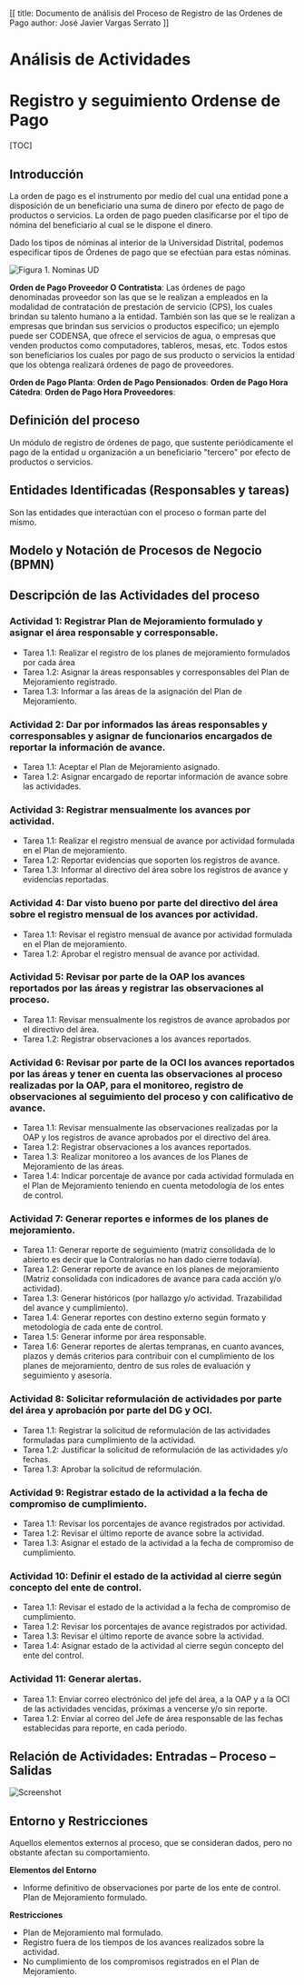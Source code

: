 [[
title: Documento de análisis del Proceso de Registro de las Ordenes de Pago
author: José Javier Vargas Serrato
]]

Análisis de Actividades
=======================

Registro y seguimiento Ordense de Pago
==========================

[TOC]

Introducción
------------

La orden de pago es el instrumento por medio del cual una entidad pone a disposición de un beneficiario una suma de dinero por efecto de pago de productos o servicios. La orden de pago pueden clasificarse  por el tipo de nómina del beneficiario al cual se le dispone el dinero.

Dado los tipos de nóminas al interior de la Universidad Distrital, podemos especificar tipos de Órdenes de pago que se efectúan para estas nóminas.


![Figura 1. Nominas UD](../img/nominas.jpg)


**Orden de Pago Proveedor O Contratista**:  Las órdenes de pago denominadas proveedor son las que se le realizan a empleados en la modalidad de contratación de prestación de servicio (CPS), los cuales brindan su talento humano a la entidad.
También son las que se le realizan a empresas que brindan sus servicios o productos específico; un ejemplo puede ser CODENSA, que ofrece el servicios de agua, o empresas que venden productos como computadores, tableros, mesas, etc. Todos estos son beneficiarios los cuales por pago de sus producto o servicios la entidad que los obtenga realizará órdenes de pago de proveedores.

**Orden de Pago Planta**:
**Orden de Pago Pensionados**:
**Orden de Pago Hora Cátedra**:
**Orden de Pago Hora Proveedores**:


Definición del proceso
----------------------

Un módulo de registro de órdenes de pago, que sustente periódicamente el pago de la entidad u organización a un beneficiario "tercero" por efecto de productos o servicios.


Entidades Identificadas (Responsables y tareas)
-----------------------------------------------

Son las entidades que interactúan con el proceso o forman parte del mismo.


Modelo y Notación de Procesos de Negocio (BPMN)
-----------------------------------------------




Descripción de las Actividades del proceso
------------------------------------------
### Actividad 1: Registrar Plan de Mejoramiento formulado y asignar el área responsable y corresponsable.

* Tarea 1.1: Realizar el registro de los planes de mejoramiento formulados por cada área
* Tarea 1.2: Asignar la áreas responsables y corresponsables del Plan de Mejoramiento registrado.
* Tarea 1.3: Informar a las áreas de la asignación del Plan de Mejoramiento.

### Actividad 2: Dar por informados las áreas responsables y corresponsables y asignar de funcionarios encargados de reportar la información de avance.

* Tarea 1.1: Aceptar el Plan de Mejoramiento asignado.
* Tarea 1.2: Asignar encargado de reportar información de avance sobre las actividades.

### Actividad 3: Registrar mensualmente los avances por actividad.

* Tarea 1.1: Realizar el registro mensual de avance por actividad formulada en el Plan de mejoramiento.
* Tarea 1.2: Reportar evidencias que soporten los registros de avance.
* Tarea 1.3: Informar al directivo del área sobre los registros de avance y evidencias reportadas.

### Actividad 4: Dar visto bueno por parte del directivo del área sobre el registro mensual de los avances por actividad.

* Tarea 1.1:  Revisar el registro mensual de avance por actividad formulada en el Plan de mejoramiento.
* Tarea 1.2: Aprobar el registro mensual de avance por actividad.

### Actividad 5: Revisar por parte de la OAP los avances reportados por las áreas y registrar las observaciones al proceso.

* Tarea 1.1: Revisar mensualmente los registros de avance aprobados por el directivo del área.
* Tarea 1.2: Registrar observaciones a los avances reportados.

### Actividad 6: Revisar por parte de la OCI los avances reportados por las áreas y tener en cuenta las observaciones al proceso realizadas por la OAP, para el monitoreo, registro de observaciones al seguimiento del proceso y  con calificativo de avance.

* Tarea 1.1: Revisar mensualmente las observaciones realizadas por la OAP y los registros de avance aprobados por el directivo del área.
* Tarea 1.2: Registrar observaciones a los avances reportados.
* Tarea 1.3: Realizar monitoreo a los avances de los Planes de Mejoramiento de las áreas.
* Tarea 1.4: Indicar porcentaje de avance por cada actividad formulada en el Plan de Mejoramiento teniendo en cuenta metodología de los entes de control.

### Actividad 7: Generar reportes e informes de los planes de mejoramiento.

* Tarea 1.1: Generar reporte de seguimiento (matriz consolidada de lo abierto es decir que la Contralorías no han dado cierre todavía).
* Tarea 1.2: Generar reporte de avance en los planes de mejoramiento (Matriz consolidada con indicadores de avance para cada acción y/o actividad).
* Tarea 1.3: Generar históricos (por hallazgo y/o actividad. Trazabilidad del avance y cumplimiento).
* Tarea 1.4: Generar reportes con destino externo según formato y metodología de cada ente de control.
* Tarea 1.5: Generar informe por área responsable.
* Tarea 1.6: Generar reportes de alertas tempranas, en cuanto avances, plazos y demás criterios para contribuir con el cumplimiento de los planes de mejoramiento, dentro de sus roles de evaluación y seguimiento y asesoría.

### Actividad 8: Solicitar reformulación  de actividades por parte del área y aprobación por parte del DG y OCI.

* Tarea 1.1: Registrar la solicitud de reformulación de las actividades formuladas para cumplimiento de la actividad.
* Tarea 1.2: Justificar la solicitud de reformulación de las actividades y/o fechas.
* Tarea 1.3: Aprobar la solicitud de reformulación.

### Actividad 9: Registrar estado de la actividad a la fecha de compromiso de cumplimiento.

* Tarea 1.1: Revisar los porcentajes de avance registrados por actividad.
* Tarea 1.2: Revisar el último reporte de avance sobre la actividad.
* Tarea 1.3: Asignar el estado de la actividad a la fecha de compromiso de cumplimiento.

### Actividad 10: Definir el estado de la actividad al cierre según concepto del ente de control.

* Tarea 1.1: Revisar el estado de la actividad a la fecha de compromiso de cumplimiento.
* Tarea 1.2: Revisar los porcentajes de avance registrados por actividad.
* Tarea 1.3: Revisar el último reporte de avance sobre la actividad.
* Tarea 1.4: Asignar estado de la actividad al cierre según concepto del ente del control.

### Actividad 11: Generar alertas.

* Tarea 1.1: Enviar correo electrónico del jefe del área, a la OAP y a la OCI de las actividades vencidas, próximas a vencerse y/o sin reporte.
* Tarea 1.2: Enviar al correo del Jefe de área responsable de las fechas establecidas para reporte, en cada periodo.

Relación de Actividades: Entradas – Proceso – Salidas
-----------------------------------------------------
![Screenshot](img/relacion_entradas_salidas.jpg)

Entorno y Restricciones
-----------------------

Aquellos elementos externos al proceso, que se consideran dados, pero no obstante afectan su comportamiento.

**Elementos del Entorno**
- Informe definitivo de observaciones por parte de los ente de control.
Plan de Mejoramiento formulado.

**Restricciones**
- Plan de Mejoramiento mal formulado.
- Registro fuera de los tiempos de los avances realizados sobre la actividad.
- No cumplimiento de los compromisos registrados en el Plan de  Mejoramiento.
